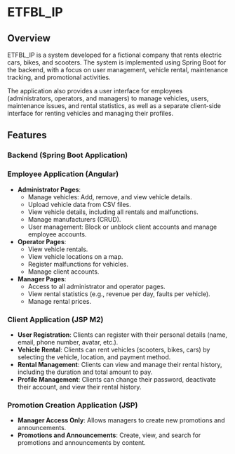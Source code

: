# ETFBL_IP
## Overview
ETFBL_IP is a system developed for a fictional company that rents electric cars, bikes, and scooters. The system is implemented using Spring Boot for the backend, with a focus on user management, vehicle rental, maintenance tracking, and promotional activities.

The application also provides a user interface for employees (administrators, operators, and managers) to manage vehicles, users, maintenance issues, and rental statistics, as well as a separate client-side interface for renting vehicles and managing their profiles.

## Features

### Backend (Spring Boot Application)



### Employee Application (Angular)
- **Administrator Pages**:
  - Manage vehicles: Add, remove, and view vehicle details.
  - Upload vehicle data from CSV files.
  - View vehicle details, including all rentals and malfunctions.
  - Manage manufacturers (CRUD).
  - User management: Block or unblock client accounts and manage employee accounts.
- **Operator Pages**:
  - View vehicle rentals.
  - View vehicle locations on a map.
  - Register malfunctions for vehicles.
  - Manage client accounts.
- **Manager Pages**:
  - Access to all administrator and operator pages.
  - View rental statistics (e.g., revenue per day, faults per vehicle).
  - Manage rental prices.

### Client Application (JSP M2)
- **User Registration**: Clients can register with their personal details (name, email, phone number, avatar, etc.).
- **Vehicle Rental**: Clients can rent vehicles (scooters, bikes, cars) by selecting the vehicle, location, and payment method.
- **Rental Management**: Clients can view and manage their rental history, including the duration and total amount to pay.
- **Profile Management**: Clients can change their password, deactivate their account, and view their rental history.

### Promotion Creation Application (JSP)
- **Manager Access Only**: Allows managers to create new promotions and announcements.
- **Promotions and Announcements**: Create, view, and search for promotions and announcements by content.
